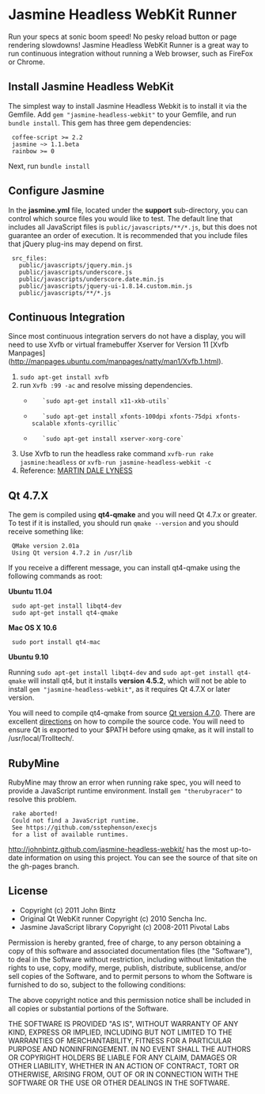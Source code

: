 # Jasmine Headless WebKit Runner

Run your specs at sonic boom speed! No pesky reload button or page rendering slowdowns! Jasmine
Headless WebKit Runner is a great way to run continuous integration without running a Web browser,
such as FireFox or Chrome.

## Install Jasmine Headless WebKit
The simplest way to install Jasmine Headless Webkit is to install it via the Gemfile.
Add `gem "jasmine-headless-webkit"` to your Gemfile, and run `bundle install`. This gem has three gem dependencies:

     coffee-script >= 2.2
     jasmine ~> 1.1.beta
     rainbow >= 0

Next, run `bundle install`

## Configure Jasmine

In the **jasmine.yml** file, located under the **support** sub-directory, you can control
which source files you would like to test. The default line that includes all JavaScript
files is `public/javascripts/**/*.js`, but this does not guarantee an order of execution.
It is recommended that you include files that jQuery plug-ins may depend on first.

     src_files:
       public/javascripts/jquery.min.js
       public/javascripts/underscore.js
       public/javascripts/underscore.date.min.js
       public/javascripts/jquery-ui-1.8.14.custom.min.js
       public/javascripts/**/*.js

## Continuous Integration

Since most continuous integration servers do not have a display, you will need to use
Xvfb or virtual framebuffer Xserver for Version 11 [Xvfb Manpages]
(http://manpages.ubuntu.com/manpages/natty/man1/Xvfb.1.html).

1.  `sudo apt-get install xvfb`
2.  run `Xvfb :99 -ac` and resolve missing dependencies.
     *        `sudo apt-get install x11-xkb-utils`
     *        `sudo apt-get install xfonts-100dpi xfonts-75dpi xfonts-scalable xfonts-cyrillic`
     *        `sudo apt-get install xserver-xorg-core`
3. Use Xvfb to run the headless rake command `xvfb-run rake jasmine:headless` or `xvfb-run jasmine-headless-webkit -c`
4. Reference: [MARTIN DALE LYNESS](http://blog.martin-lyness.com/archives/installing-xvfb-on-ubuntu-9-10-karmic-koala)

## Qt 4.7.X

The gem is compiled using **qt4-qmake** and you will need Qt 4.7.x or greater.
To test if it is installed, you should run `qmake --version` and you should
receive something like:

     QMake version 2.01a
     Using Qt version 4.7.2 in /usr/lib

If you receive a different message, you can install qt4-qmake using the following commands as root:

**Ubuntu 11.04**

     sudo apt-get install libqt4-dev
     sudo apt-get install qt4-qmake

**Mac OS X 10.6**

     sudo port install qt4-mac

**Ubuntu 9.10**

Running `sudo apt-get install libqt4-dev` and `sudo apt-get install qt4-qmake` will install qt4,
but it installs **version 4.5.2**, which will not be able to install
`gem "jasmine-headless-webkit"`, as it requires Qt 4.7.X or later version.

You will need to compile qt4-qmake from source
[Qt version 4.7.0](http://get.qt.nokia.com/qt/source/qt-everywhere-opensource-src-4.7.0.tar.gz).
There are excellent [directions](http://doc.qt.nokia.com/latest/install-x11.html) on how to compile
the source code. You will need to ensure Qt is exported to your $PATH before using qmake, as it will
install to /usr/local/Trolltech/.

## RubyMine

RubyMine may throw an error when running rake spec, you will need to provide a
JavaScript runtime environment. Install `gem "therubyracer"` to resolve this problem.

     rake aborted!
     Could not find a JavaScript runtime.
     See https://github.com/sstephenson/execjs
     for a list of available runtimes.

http://johnbintz.github.com/jasmine-headless-webkit/ has the most up-to-date information on using
this project. You can see the source of that site on the gh-pages branch.

## License

* Copyright (c) 2011 John Bintz
* Original Qt WebKit runner Copyright (c) 2010 Sencha Inc.
* Jasmine JavaScript library Copyright (c) 2008-2011 Pivotal Labs

Permission is hereby granted, free of charge, to any person obtaining a copy
of this software and associated documentation files (the "Software"), to deal
in the Software without restriction, including without limitation the rights
to use, copy, modify, merge, publish, distribute, sublicense, and/or sell
copies of the Software, and to permit persons to whom the Software is
furnished to do so, subject to the following conditions:

The above copyright notice and this permission notice shall be included in
all copies or substantial portions of the Software.

THE SOFTWARE IS PROVIDED "AS IS", WITHOUT WARRANTY OF ANY KIND, EXPRESS OR
IMPLIED, INCLUDING BUT NOT LIMITED TO THE WARRANTIES OF MERCHANTABILITY,
FITNESS FOR A PARTICULAR PURPOSE AND NONINFRINGEMENT. IN NO EVENT SHALL THE
AUTHORS OR COPYRIGHT HOLDERS BE LIABLE FOR ANY CLAIM, DAMAGES OR OTHER
LIABILITY, WHETHER IN AN ACTION OF CONTRACT, TORT OR OTHERWISE, ARISING FROM,
OUT OF OR IN CONNECTION WITH THE SOFTWARE OR THE USE OR OTHER DEALINGS IN
THE SOFTWARE.

